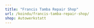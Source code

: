 ```yaml
---
title: "Francis Tamba Repair Shop"
url: /koindu/francis-tamba-repair-shop/
shop: Autowerkstatt
---
```


